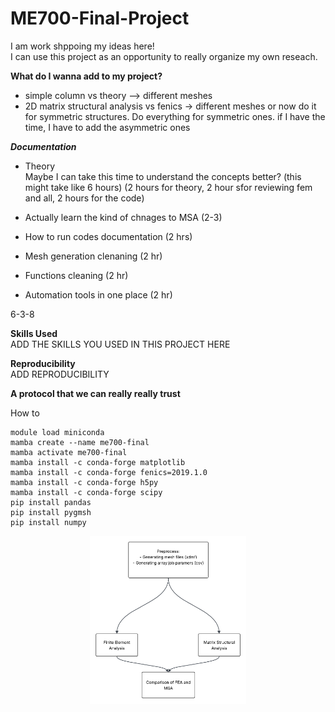 # ME700-Final-Project

I am work shppoing my ideas here!  
I can use this project as an opportunity to really organize my own reseach.

**What do I wanna add to my project?** 
- simple column vs theory --> different meshes
- 2D matrix structural analysis vs fenics -> different meshes
  or now do it for symmetric structures. Do everything for symmetric ones.
if I have the time, I have to add the asymmetric ones

***Documentation***
- Theory  
Maybe I can take this time to understand the concepts better? (this might take like 6 hours)
(2 hours for theory, 2 hour sfor reviewing fem and all, 2 hours for the code)
- Actually learn the kind of chnages to MSA (2-3)
- How to run codes documentation (2 hrs)   

- Mesh generation clenaning (2 hr)
- Functions cleaning (2 hr) 
- Automation tools in one place (2 hr)

6-3-8  

**Skills Used**   
ADD THE SKILLS YOU USED IN THIS PROJECT HERE

**Reproducibility**   
ADD REPRODUCIBILITY   

**A protocol that we can really really trust**

How to 
```
module load miniconda
mamba create --name me700-final
mamba activate me700-final
mamba install -c conda-forge matplotlib
mamba install -c conda-forge fenics=2019.1.0
mamba install -c conda-forge h5py
mamba install -c conda-forge scipy
pip install pandas
pip install pygmsh
pip install numpy
```

<p align="center">
<img src="https://github.com/sarajahedazad/ME700-Final-Project/blob/main/readme%20figures/final_project_flowchart.png" width="250">
</p>





